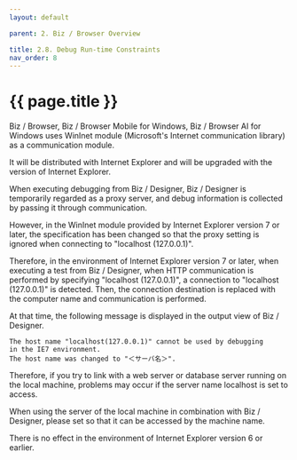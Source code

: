 ```yaml
---
layout: default

parent: 2. Biz / Browser Overview

title: 2.8. Debug Run-time Constraints
nav_order: 8
---
```


# {{ page.title }}

Biz / Browser, Biz / Browser Mobile for Windows, Biz / Browser AI for Windows uses WinInet module (Microsoft's Internet communication library) as a communication module.

It will be distributed with Internet Explorer and will be upgraded with the version of Internet Explorer.

When executing debugging from Biz / Designer, Biz / Designer is temporarily regarded as a proxy server, and debug information is collected by passing it through communication.

However, in the WinInet module provided by Internet Explorer version 7 or later, the specification has been changed so that the proxy setting is ignored when connecting to "localhost (127.0.0.1)".

Therefore, in the environment of Internet Explorer version 7 or later, when executing a test from Biz / Designer, when HTTP communication is performed by specifying "localhost (127.0.0.1)", a connection to "localhost (127.0.0.1)" is detected. Then, the connection destination is replaced with the computer name and communication is performed.

At that time, the following message is displayed in the output view of Biz / Designer.

```
The host name "localhost(127.0.0.1)" cannot be used by debugging
in the IE7 environment.
The host name was changed to "＜サーバ名＞".
```

Therefore, if you try to link with a web server or database server running on the local machine, problems may occur if the server name localhost is set to access.

When using the server of the local machine in combination with Biz / Designer, please set so that it can be accessed by the machine name.

There is no effect in the environment of Internet Explorer version 6 or earlier.